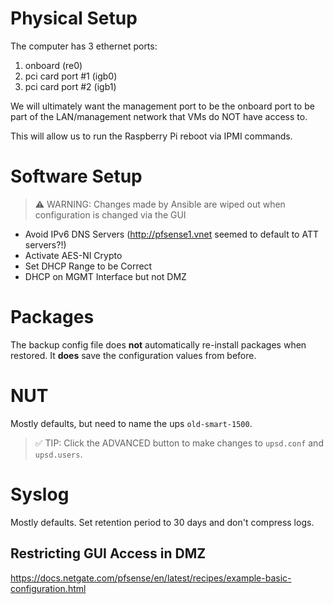 # Physical Setup
The computer has 3 ethernet ports:
1. onboard (re0)
1. pci card port #1 (igb0)
1. pci card port #2 (igb1)

We will ultimately want the management port to be the onboard port to be part of the LAN/management network that VMs do NOT have access to.

This will allow us to run the Raspberry Pi reboot via IPMI commands.

# Software Setup
> ⚠️ WARNING: Changes made by Ansible are wiped out when configuration is changed via the GUI
- Avoid IPv6 DNS Servers (http://pfsense1.vnet seemed to default to ATT servers?!)
- Activate AES-NI Crypto
- Set DHCP Range to be Correct
- DHCP on MGMT Interface but not DMZ

# Packages
The backup config file does **not** automatically re-install packages when restored. It **does** save the configuration values from before.
# NUT
Mostly defaults, but need to name the ups `old-smart-1500`.

> ✅ TIP: Click the ADVANCED button to make changes to `upsd.conf` and `upsd.users`.
# Syslog
Mostly defaults. Set retention period to 30 days and don't compress logs.

## Restricting GUI Access in DMZ
https://docs.netgate.com/pfsense/en/latest/recipes/example-basic-configuration.html
